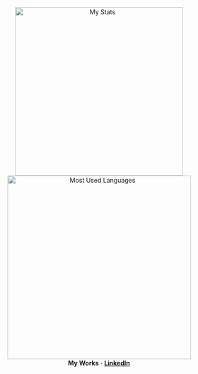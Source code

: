 <div align="center">
    <img alt="My Stats" width="380" src="https://github-readme-stats.vercel.app/api?username=Iskander229&layout=compact&show_icons=true&theme=dark"/>
    <img alt="Most Used Languages" width="415" src="https://github-readme-stats.vercel.app/api/top-langs/?username=Iskander229&layout=compact&theme=dark"/>
</div>

<div align="center">
    <b>My Works</b>
    <b>·</b>
    <a href="https://www.linkedin.com/in/iskander-taniyev-0883322a9/"><b>LinkedIn</b></a>
</div>
